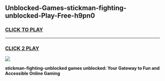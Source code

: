 
## Unblocked-Games-stickman-fighting-unblocked-Play-Free-h9pn0
<h3>
<a href="https://premium76.site?title=stickman-fighting-unblocked&ref=19M">CLICK TO PLAY</a></h3>
<hr>

<h3>
<a href="https://premium76.site?title=stickman-fighting-unblocked&ref=19M">CLICK 2 PLAY</a>
  
</h3>

<a href="https://premium76.site?title=stickman-fighting-unblocked&ref=19M"><img src="https://clearcache.store/games.png"></a>


**stickman-fighting-unblocked games unblocked: Your Gateway to Fun and Accessible Online Gaming**

